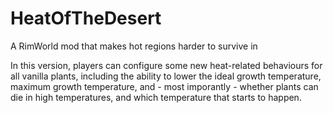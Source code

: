 # HeatOfTheDesert
A RimWorld mod that makes hot regions harder to survive in

In this version, players can configure some new heat-related behaviours for all vanilla plants, including the ability to lower the ideal growth temperature, maximum growth temperature, and - most imporantly - whether plants can die in high temperatures, and which temperature that starts to happen.
